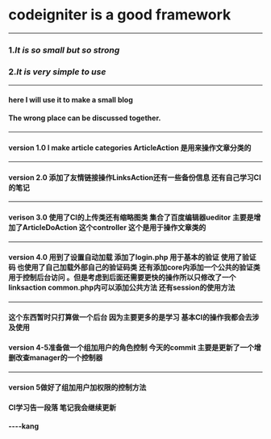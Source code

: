 # codeigniter is a good framework
***
### 1.*It is so small but so strong*
### 2.*It is very simple to use*
***
#### here I will use it to make a small blog
#### The wrong place can be discussed together.
***
#### version 1.0 I make article categories ArticleAction 是用来操作文章分类的
***
#### version 2.0 添加了友情链接操作LinksAction还有一些备份信息  还有自己学习CI的笔记
***
#### verison 3.0 使用了CI的上传类还有缩略图类 集合了百度编辑器ueditor 主要是增加了ArticleDoAction 这个controller 这个是用于操作文章类的
***
#### version 4.0 用到了设置自动加载 添加了login.php 用于基本的验证  使用了验证码 也使用了自己加载外部自己的验证码类   还有添加core内添加一个公共的验证类  用于控制后台访问 。但是考虑到后面还需要更快的操作所以只修改了一个linksaction  common.php内可以添加公共方法   还有session的使用方法
***
#### 这个东西暂时只打算做一个后台  因为主要更多的是学习  基本CI的操作我都会去涉及使用
#### version 4-5准备做一个组加用户的角色控制  今天的commit 主要是更新了一个增删改查manager的一个控制器
***
#### version 5做好了组加用户加权限的控制方法
#### CI学习告一段落  笔记我会继续更新
#### ----kang

